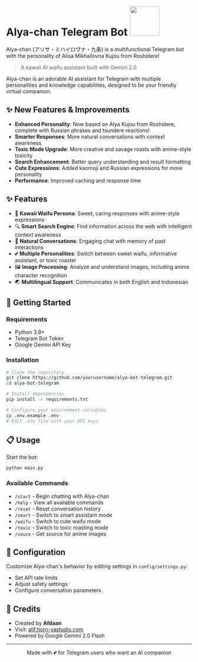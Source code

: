 # Alya-chan Telegram Bot <img src="https://imgur.com/GUwqdRw.gif" width="80">

Alya-chan (アリサ・ミハイロヴナ・九条) is a multifunctional Telegram bot with the personality of Alisa Mikhailovna Kujou from Roshidere! 

> A kawaii AI waifu assistant built with Gemini 2.0

Alya-chan is an adorable AI assistant for Telegram with multiple personalities and knowledge capabilities, designed to be your friendly virtual companion.

## ✨ New Features & Improvements

- **Enhanced Personality**: Now based on Alya Kujou from Roshidere, complete with Russian phrases and tsundere reactions!
- **Smarter Responses**: More natural conversations with context awareness
- **Toxic Mode Upgrade**: More creative and savage roasts with anime-style toxicity
- **Search Enhancement**: Better query understanding and result formatting
- **Cute Expressions**: Added kaomoji and Russian expressions for more personality
- **Performance**: Improved caching and response time

## ✨ Features

- 🌸 **Kawaii Waifu Persona**: Sweet, caring responses with anime-style expressions
- 🔍 **Smart Search Engine**: Find information across the web with intelligent context awareness
- 💬 **Natural Conversations**: Engaging chat with memory of past interactions
- 💕 **Multiple Personalities**: Switch between sweet waifu, informative assistant, or toxic roaster
- 🖼️ **Image Processing**: Analyze and understand images, including anime character recognition
- 🌏 **Multilingual Support**: Communicates in both English and Indonesian

## 🚀 Getting Started

### Requirements

- Python 3.9+
- Telegram Bot Token
- Google Gemini API Key

### Installation

```bash
# Clone the repository
git clone https://github.com/yourusername/alya-bot-telegram.git
cd alya-bot-telegram

# Install dependencies
pip install -r requirements.txt

# Configure your environment variables
cp .env.example .env
# Edit .env file with your API keys
```

## 📋 Usage

Start the bot:

```bash
python main.py
```

### Available Commands

- `/start` - Begin chatting with Alya-chan
- `/help` - View all available commands
- `/reset` - Reset conversation history
- `/smart` - Switch to smart assistant mode
- `/waifu` - Switch to cute waifu mode
- `/toxic` - Switch to toxic roasting mode
- `/sauce` - Get source for anime images

## 🔧 Configuration

Customize Alya-chan's behavior by editing settings in `config/settings.py`:

- Set API rate limits
- Adjust safety settings
- Configure conversation parameters

## 💖 Credits

- Created by **Afdaan**
- Visit: [alif.horn-yastudio.com](https://alif.horn-yastudio.com)
- Powered by Google Gemini 2.0 Flash

---

<p align="center">Made with 💕 for Telegram users who want an AI companion</p>